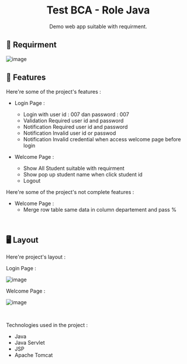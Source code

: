 <h1 align="center" id="title">Test BCA - Role Java</h1>


<p align="center" id="description">Demo web app suitable with requirment.</p>

<h2>📄 Requirment</h2>

![image](https://github.com/mdzakied/test-bca/assets/87967665/1e3ce5d8-3112-4772-90e7-a6594f9d5efe)


<h2>🧐 Features</h2>

Here're some of the project's features :

*  Login Page :
    * Login with user id : 007 dan password : 007
    * Validation Required user id and password
    * Notification Required user id and password
    * Notification Invalid user id or passwod
    * Notification Invalid credential when access welcome page before login
    
*  Welcome Page :
    * Show All Student suitable with requirment
    * Show pop up student name when click student id
    * Logout
 
Here're some of the project's not complete features :
*  Welcome Page :
    *  Merge row table same data in column departement and pass %

<br />
<h2>🖥️ Layout</h2>

Here're project's layout :

Login Page :

![image](https://github.com/mdzakied/test-bca/assets/87967665/7f3371c3-873f-47e7-80df-371dc60790f6)

Welcome Page :

![image](https://github.com/mdzakied/test-bca/assets/87967665/9ab1ea87-6b2b-4329-9ad6-e00831b213a3)

<br />


Technologies used in the project :

*   Java
*   Java Servlet
*   JSP
*   Apache Tomcat

